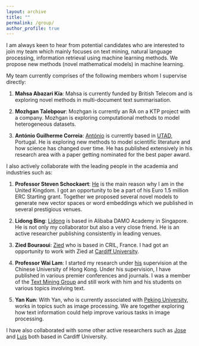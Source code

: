 ```yaml
---
layout: archive
title: ""
permalink: /group/
author_profile: true
---
```


I am always keen to hear from potential candidates who are interested to join my team which mainly focuses on text mining, natural language processing, information retrieval using machine learning methods. We propose new methods (novel mathematical models) in machine learning.

My team currently comprises of the following members whom I supervise directly:

1. **Mahsa Abazari Kia**: Mahsa is currently funded by British Telecom and is exploring novel methods in multi-document text summarisation.

2. **Mozhgan Talebpour**: Mozhgan is currently an RA on a KTP project with a company. Mozhgan is exploring computational methods to model heterogeneous datasets.

3. **António Guilherme Correia**: [António](https://www.inesctec.pt/pt/pessoas/antonio-guilherme-correia) is currently based in [UTAD](https://www.utad.pt/en/), Portugal. He is exploring new methods to model scientific literature and how science has changed over time. He has published extensively in his research area with a paper getting nominated for the best paper award.

I also actively collaborate with the leading people in the academia and industries such as:
1. **Professor Steven Schockaert**: [He](https://www.cardiff.ac.uk/people/view/133772-schockaert-steven) is the main reason why I am in the United Kingdom. I got an opportunity to be a part of his Euro 1.5 million ERC Starting grant. Together we proposed several novel models to generate new vector spaces or word embeddings which we published in several prestigious venues.

2. **Lidong Bing**: [Lidong](https://lidongbing.github.io/) is based in Alibaba DAMO Academy in Singapore. He is not only my collaborator but also a very close friend. He is an active researcher publishing consistently in leading venues.

3. **Zied Bouraoui**: [Zied](http://www.cril.univ-artois.fr/~bouraoui/index.html) who is based in CRIL, France. I had got an opportunity to work with Zied at [Cardiff University](https://www.cardiff.ac.uk/).

4. **Professor Wai Lam**: I started my research under [his](http://www.se.cuhk.edu.hk/people/academic-staff/prof-lam-wai/) supervision at the Chinese University of Hong Kong. Under his supervision, I have published in various premier conferences and journals. I was a member of the [Text Mining Group](http://www1.se.cuhk.edu.hk/~textmine/) and still work with him and his students on various topics involving text.

5. **Yan Kun**: With Yan, who is currently associated with [Peking University](http://english.pku.edu.cn/), works in topics such as image processing. We are together exploring how text information could help improve various tasks in image processing.

I have also collaborated with some other active researchers such as [Jose](http://josecamachocollados.com/) and [Luis](https://luisespinosa.bitbucket.io/) both based in Cardiff University.
